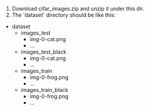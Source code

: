 1. Download cifar_images.zip and unzip it under this dir.
2. The 'dataset' directory should be like this:
- dataset
    - images_test
        - img-0-cat.png
        - ...
    - images_test_black
        - img-0-cat.png
        - ...
    - images_train
        - img-0-frog.png
        - ...
    - images_train_black
        - img-0-frog.png
        - ...